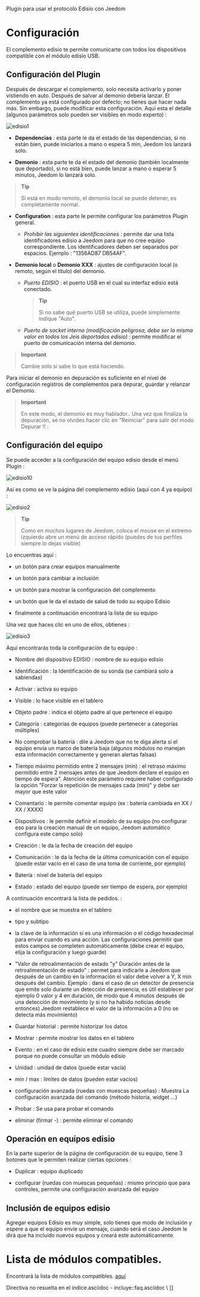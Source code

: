 Plugin para usar el protocolo Edisio con Jeedom

Configuración 
=============

El complemento edisio te permite comunicarte con todos los dispositivos
compatible con el módulo edisio USB.

Configuración del Plugin 
-----------------------

Después de descargar el complemento, solo necesita activarlo y poner
vistiendo en auto. Después de salvar al demonio debería lanzar. El complemento
ya está configurado por defecto; no tienes que hacer nada más.
Sin embargo, puede modificar esta configuración. Aqui esta el detalle
(algunos parámetros solo pueden ser visibles en modo experto) :

![edisio1](../images/edisio1.JPG)

-   **Dependencias** : esta parte le da el estado de las dependencias,
    si no están bien, puede iniciarlos a mano o
    espera 5 min, Jeedom los lanzará solo.

-   **Demonio** : esta parte te da el estado del demonio (también
    localmente que deportado), si no está bien, puede
    lanzar a mano o esperar 5 minutos, Jeedom lo lanzará solo.

> **Tip**
>
> Si está en modo remoto, el demonio local se puede detener, es
> completamente normal.

-   **Configuration** : esta parte le permite configurar los parámetros
    Plugin general.

    -   *Prohibir las siguientes identificaciones* : permite dar una lista
        identificadores edisio a Jeedom para que no cree
        equipo correspondiente. Los identificadores deben ser
        separados por espacios. Ejemplo : "1356AD87 DB54AF".

-   **Demonio local** o **Demonio XXX** : ajustes de configuración
    local (o remoto, según el título) del demonio.

    -   *Puerto EDISIO* : el puerto USB en el cual su interfaz edisio
        está conectado.

        > **Tip**
        >
        > Si no sabe qué puerto USB se utiliza, puede
        > simplemente indique "Auto".

    -   *Puerto de socket interno (modificación peligrosa, debe ser la misma
        valor en todos los Jeis deportados edisio)* : permite
        modificar el puerto de comunicación interna del demonio.

> **Important**
>
> Cambie solo si sabe lo que está haciendo.

Para iniciar el demonio en depuración es suficiente en el nivel de configuración
registros de complementos para depurar, guardar y relanzar el
Demonio.

> **Important**
>
> En este modo, el demonio es muy hablador.. Una vez que finaliza la depuración, se
> no olvides hacer clic en "Reiniciar" para salir del modo
> Depurar !! :

Configuración del equipo 
-----------------------------

Se puede acceder a la configuración del equipo edisio desde el menú
Plugin :

![edisio10](../images/edisio10.JPG)

Así es como se ve la página del complemento edisio (aquí con 4 ya
equipo) :

![edisio2](../images/edisio2.JPG)

> **Tip**
>
> Como en muchos lugares de Jeedom, coloca el mouse en el extremo izquierdo
> abre un menú de acceso rápido (puedes
> de tus perfiles siempre lo dejas visible)

Lo encuentras aqui :

-   un botón para crear equipos manualmente

-   un botón para cambiar a inclusión

-   un botón para mostrar la configuración del complemento

-   un botón que le da el estado de salud de todo su equipo
    Edisio

-   finalmente a continuación encontrará la lista de su equipo

Una vez que haces clic en uno de ellos, obtienes :

![edisio3](../images/edisio3.JPG)

Aquí encontrarás toda la configuración de tu equipo :

-   Nombre del dispositivo EDISIO : nombre de su equipo edisio

-   Identificación : la Identificación de su sonda (se cambiará solo a sabiendas)

-   Activar : activa su equipo

-   Visible : lo hace visible en el tablero

-   Objeto padre : indica el objeto padre al que pertenece el equipo

-   Categoría : categorías de equipos (puede pertenecer a
    categorías múltiples)

-   No comprobar la batería : dile a Jeedom que no te diga
    alerta si el equipo envía un marco de batería baja
    (algunos módulos no manejan esta información correctamente y generan
    alertas falsas)

-   Tiempo máximo permitido entre 2 mensajes (min) : el retraso máximo
    permitido entre 2 mensajes antes de que Jeedom declare el equipo
    en tiempo de espera". Atención este parámetro requiere haber configurado
    la opción "Forzar la repetición de mensajes cada (min)" y
    debe ser mayor que este valor

-   Comentario : le permite comentar
    equipo (ex : batería cambiada en XX / XX / XXXX)

-   Dispositivos : le permite definir el modelo de su equipo (no
    configurar eso para la creación manual de un equipo,
    Jeedom automático configura este campo solo)

-   Creación : le da la fecha de creación del equipo

-   Comunicación : le da la fecha de la última comunicación con
    el equipo (puede estar vacío en el caso de una toma de corriente, por ejemplo)

-   Batería : nivel de batería del equipo

-   Estado : estado del equipo (puede ser tiempo de espera, por ejemplo)

A continuación encontrará la lista de pedidos. :

-   el nombre que se muestra en el tablero

-   tipo y subtipo

-   la clave de la información si es una información o el código
    hexadecimal para enviar cuando es una acción. Las configuraciones
    permitir que estos campos se completen automáticamente (debe crear
    el equipo, elija la configuración y luego guarde)

-   "Valor de retroalimentación de estado "y" Duración antes de la retroalimentación de estado" : permet
    para indicarle a Jeedom que después de un cambio en la información
    el valor debe volver a Y, X min después del cambio. Ejemplo : dans
    el caso de un detector de presencia que emite solo durante un
    detección de presencia, es útil establecer por ejemplo 0
    valor y 4 en duración, de modo que 4 minutos después de una detección de
    movimiento (y si no ha habido noticias desde entonces) Jeedom
    restablece el valor de la información a 0 (no se detecta más movimiento)

-   Guardar historial : permite historizar los datos

-   Mostrar : permite mostrar los datos en el tablero

-   Evento : en el caso de edisio este cuadro siempre debe ser
    marcado porque no puede consultar un módulo edisio

-   Unidad : unidad de datos (puede estar vacía)

-   min / max : límites de datos (pueden estar vacíos)

-   configuración avanzada (ruedas con muescas pequeñas) : Muestra
    La configuración avanzada del comando (método
    historia, widget ...)

-   Probar : Se usa para probar el comando

-   eliminar (firmar -) : permite eliminar el comando

Operación en equipos edisio 
------------------------------------

En la parte superior de la página de configuración de su equipo, tiene 3
botones que le permiten realizar ciertas opciones :

-   Duplicar : equipo duplicado

-   configurar (ruedas con muescas pequeñas) : mismo principio que para
    controles, permite una configuración avanzada del equipo

Inclusión de equipos edisio 
--------------------------------

Agregar equipos Edisio es muy simple, solo tienes que
modo de inclusión y espere a que el equipo envíe un mensaje, cuando
será el caso Jeedom le dirá que ha incluido nuevos equipos y
creará este automáticamente.

Lista de módulos compatibles. 
============================

Encontrará la lista de módulos compatibles.
[aquí](https://jeedom.fr/doc/documentation/edisio-modules/fr_FR/doc-edisio-modules-equipement.compatible.html)

Directiva no resuelta en el índice.asciidoc - incluye::faq.asciidoc \ [\]
